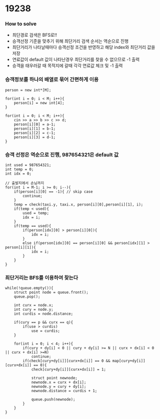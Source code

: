 # 19238
### How to solve
- 최단경로 검색은 BFS로!!
- 승객선정 기준을 맞추기 위해 최단거리 검색 순서는 역순으로 진행
- 최단거리가 나타날때마다 승객선정 조건을 반영하고 해당 index와 최단거리 값을 저장
- 연료값이 default 값이 나타난경우 최단거리를 찾을 수 없으므로 -1 출력
- 승객을 태우러갈 때 목적지에 갈때 각각 연료값 체크 및 -1 출력

### 승객정보를 하나의 배열로 묶어 간편하게 이용
    person = new int*[M];

    for(int i = 0; i < M; i++){
        person[i] = new int[4];
    }

    for(int i = 0; i < M; i++){
        cin >> a >> b >> c >> d;
        person[i][0] = a-1;
        person[i][1] = b-1;
        person[i][2] = c-1;
        person[i][3] = d-1;
    }

### 승객 선정은 역순으로 진행, 987654321은 default 값
    int used = 987654321;
    int temp = 0;
    int idx = 0;

    // 출발지에서 손님까지
    for(int i = M-1; i >= 0; i--){
        if(person[i][0] == -1){ // skip case
            continue;
        }
        temp = check(taxi.y, taxi.x, person[i][0],person[i][1], i);
        if(temp < used){
            used = temp;
            idx = i;
        }
        if(temp == used){
            if(person[idx][0] > person[i][0]){
                idx = i;
            }
            else if(person[idx][0] == person[i][0] && person[idx][1] > person[i][1]){
                idx = i;
            }
        }
    }

### 최단거리는 BFS를 이용하여 찾는다
    while(!queue.empty()){
        struct point node = queue.front();
        queue.pop();

        int curx = node.x;
        int cury = node.y;
        int curdis = node.distance;
        
        if(cury == p && curx == q){
            if(use > curdis)
                use = curdis;
        }

        for(int i = 0; i < 4; i++){
            if(cury + dy[i] < 0 || cury + dy[i] >= N || curx + dx[i] < 0 || curx + dx[i] >=N)
                continue;
            if(check[cury+dy[i]][curx+dx[i]] == 0 && map[cury+dy[i]][curx+dx[i]] == 0){
                check[cury+dy[i]][curx+dx[i]] = 1;
                
                struct point newnode;
                newnode.x = curx + dx[i];
                newnode.y = cury + dy[i];
                newnode.distance = curdis + 1;

                queue.push(newnode);
            }
        }
    }